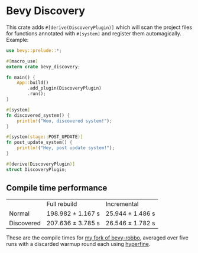# Bevy Discovery

This crate adds `#[derive(DiscoveryPlugin)]` which will scan the project files for
functions annotated with `#[system]` and register them automagically.
Example:

```rust
use bevy::prelude::*;

#[macro_use]
extern crate bevy_discovery;

fn main() {
    App::build()
        .add_plugin(DiscoveryPlugin)
        .run();
}

#[system]
fn discovered_system() {
    println!("Woo, discovered system!");
}

#[system(stage::POST_UPDATE)]
fn post_update_system() {
    println!("Hey, post update system!");
}

#[derive(DiscoveryPlugin)]
struct DiscoveryPlugin;
```

## Compile time performance

<table>
    <tr>
        <td></td>
        <td>Full rebuild</td>
        <td>Incremental</td>
    </tr>
    <tr>
        <td>Normal</td>
        <td>198.982 ± 1.167 s</td>
        <td>25.944 ± 1.486 s</td>
    </tr>
    <tr>
        <td>Discovered</td>
        <td>207.636 ± 3.785 s</td>
        <td>26.546 ± 1.782 s</td>
    </tr>
</table>

These are the compile times for [my fork of bevy-robbo](https://github.com/TheRawMeatball/bevy-robbo),
averaged over five runs with a discarded warmup round each using [hyperfine](https://github.com/sharkdp/hyperfine).
